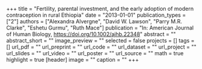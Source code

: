 +++
title = "Fertility, parental investment, and the early adoption of modern contraception in rural Ethiopia"
date = "2013-01-01"
publication_types = ["2"]
authors = ["Alexandra Alvergne", "David W. Lawson", "Parry M.R. Clarke", "Eshetu Gurmu", "Ruth Mace"]
publication = "In: American Journal of Human Biology, https://doi.org/10.1002/ajhb.22348"
abstract = ""
abstract_short = ""
image_preview = ""
selected = false
projects = []
tags = []
url_pdf = ""
url_preprint = ""
url_code = ""
url_dataset = ""
url_project = ""
url_slides = ""
url_video = ""
url_poster = ""
url_source = ""
math = true
highlight = true
[header]
image = ""
caption = ""
+++
